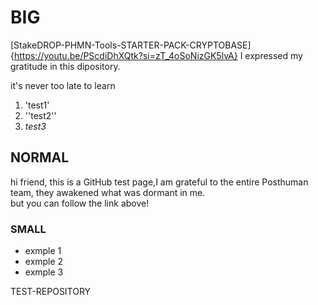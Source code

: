 # BIG
[StakeDROP-PHMN-Tools-STARTER-PACK-CRYPTOBASE]{https://youtu.be/PScdiDhXQtk?si=zT_4oSoNizGK5lvA} 
I expressed my gratitude in this dipository.

it's never too late to learn
1. 'test1'
2. ''test2''
3. _test3_
## NORMAL

hi friend, this is a GitHub test page,I am grateful to the entire Posthuman team, they awakened what was dormant in me. </br>
but you can follow the link above!

### SMALL
- exmple 1
- exmple 2
- exmple 3

TEST-REPOSITORY
